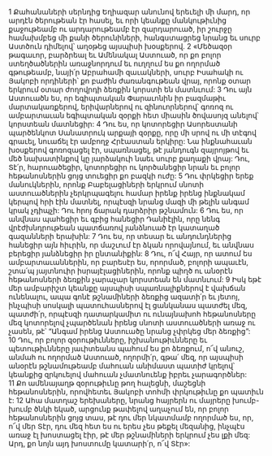1 Քահանաների սերնդից Եղիազար անունով երեւելի մի մարդ, որ արդէն ծերութեան էր հասել, եւ որի կեանքը մանկութիւնից քաջութեամբ ու արդարութեամբ էր զարդարուած, իր շուրջը համախմբեց մի քանի ծերունիների, հանգստացրեց նրանց եւ սուրբ Աստծուն դիմելով՝ աղօթեց այսպիսի խօսքերով. 2 «Մեծազօր թագաւոր, բարձրեալ եւ Ամենակալ Աստուած, որ քո բոլոր ստեղծածներին առաջնորդում եւ ուղղում ես քո ողորմած գթութեամբ, նայի՛ր Աբրահամի զաւակների, սուրբ Իսահակի ու Յակոբի որդիների՝ քո բաժին ժառանգութեան վրայ, որոնք օտար երկրում օտար ժողովրդի ձեռքին կորստի են մատնւում: 3 Դու այն Աստուածն ես, որ եգիպտական Փարաւոնին իր բազմաթիւ մարտակառքերով, երիվարներով ու զինուորներով՝ գոռոզ ու ամբարտաւան եգիպտական զօրքի հետ միասին ծովասոյզ անելով՝ կորստեան մատնեցիր: 4 Դու ես, որ կոտորեցիր Ասորեստանի պարծենկոտ Սանատրուկ արքայի զօրքը, որը մի սրով ու մի տէգով գրաւել, նուաճել էր ամբողջ Հրէաստան երկիրը: Նա ինքնահաւան խօսքերով գոռոզացել էր, սպառնացել, թէ յանդուգն զայրոյթով եւ մեծ նախատինքով կը յարձակուի նաեւ սուրբ քաղաքի վրայ: Դու, Տէ՛ր, հարուածեցիր, կոտորեցիր ու կործանեցիր նրան եւ բոլոր հեթանոսներին ցոյց տուեցիր քո բազկի ուժը: 5 Դու փրկեցիր երեք մանուկներին, որոնք Բաբելացիների երկրում սնոտի աստուածներին չերկրպագելու համար իրենք իրենց ինքնակամ կերպով հրի էին մատնել, որպէսզի նրանց մազի մի թելին անգամ կրակ չդիպչի: Դու հրոյ ճարակ դարձրիր թշնամուն: 6 Դու ես, որ անվնաս պահեցիր եւ գբից հանեցիր Դանիէլին, որը նենգ վրէժխնդրութեան պատճառով յանձնուած էր կատաղած գազանների երախին: 7 Դու ես, որ տեսար եւ անդունդներից հանեցիր այն հիւրին, որ մաշւում էր ձկան որովայնում, եւ անվնաս բերեցիր յանձնեցիր իր ընտանիքին: 8 Դու, ո՜վ Հայր, որ ատում ես ամբարտաւաններին, որ բարեսէր ես, որորմած, բոլորի ապաւէն, շտա՛պ յայտնուիր իսրայէլացիներին, որոնք պիղծ ու անօրէն հեթանոսների ձեռքին չարաչար կորստեան են մատնւում: 9 Իսկ եթէ մեր ամբարիշտ կեանքը այսպիսի սպառնալիքներով է վախճան ունենալու, ապա գոնէ թշնամիների ձեռքից ազատի՛ր եւ յետոյ, ինչպիսի սոսկալի պատուհասներով էլ ցանկանաս պատժել մեզ, պատժի՛ր, որպէսզի դատարկամիտ ու ունայնախոհ հեթանոսները մեզ կոտորելով չպարծենան իրենց սնոտի աստուածների առաջ ու չասեն, թէ՝ “Անգամ իրենց Աստուածը նրանց չփրկեց մեր ձեռքից”: 10 Դու, որ բոլոր զօրութիւնները, իշխանութիւնները եւ պետութիւնները յաւիտեանս պահում ես քո ձեռքում, ո՜վ անուշ, անմահ ու ողորմած Աստուած, ողորմի՛ր, գթա՛ մեզ, որ այսպիսի անօրէն թշնամութեամբ մահուան անիմաստ պատիժ կրելով՝ կեանքից զրկուելով մահուան չմատնուենք իբրեւ չարագործներ: 11 Քո ամենայաղթ զօրութիւնը թող հալեցնի, մաշեցնի հեթանոսներին, որովհետեւ Յակոբի տոհմի փրկութիւնը քո պատիւն է: 12 Ահա մատղաշ երեխաները, նրանց հայրերն ու մայրերը խումբ-խումբ ծնկի եկած, արցունք թափելով աղաչում են, որ բոլոր հեթանոսներին ցոյց տաս, թէ դու մեր նկատմամբ ողորմած ես, որ, ո՜վ մեր Տէր, դու մեզ հետ ես ու երես չես թեքել մեզանից, ինչպէս առաջ էլ խոստացել էիր, թէ մեր թշնամիների երկրում չես լքի մեզ: Արդ, քո նոյն այդ խոստումը կատարի՛ր, ո՜վ Տէր»:
